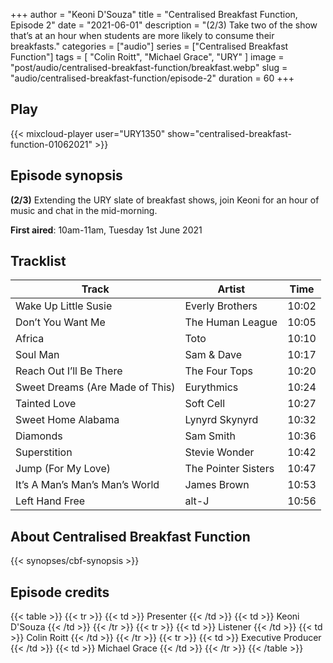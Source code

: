 +++
author = "Keoni D'Souza"
title = "Centralised Breakfast Function, Episode 2"
date = "2021-06-01"
description = "(2/3) Take two of the show that’s at an hour when students are more likely to consume their breakfasts."
categories = ["audio"]
series = ["Centralised Breakfast Function"]
tags = [
    "Colin Roitt",
    "Michael Grace",
    "URY"
]
image = "post/audio/centralised-breakfast-function/breakfast.webp"
slug = "audio/centralised-breakfast-function/episode-2"
duration = 60
+++

## Play

{{< mixcloud-player user="URY1350" show="centralised-breakfast-function-01062021" >}}

## Episode synopsis

**(2/3)** Extending the URY slate of breakfast shows, join Keoni for an hour of music and chat in the mid-morning.

**First aired**: 10am-11am, Tuesday 1st June 2021

## Tracklist

| Track                           | Artist              | Time  |
|---------------------------------|---------------------|-------|
| Wake Up Little Susie            | Everly Brothers     | 10:02 |
| Don’t You Want Me               | The Human League    | 10:05 |
| Africa                          | Toto                | 10:10 |
| Soul Man                        | Sam & Dave          | 10:17 |
| Reach Out I’ll Be There         | The Four Tops       | 10:20 |
| Sweet Dreams (Are Made of This) | Eurythmics          | 10:24 |
| Tainted Love                    | Soft Cell           | 10:27 |
| Sweet Home Alabama              | Lynyrd Skynyrd      | 10:32 |
| Diamonds                        | Sam Smith           | 10:36 |
| Superstition                    | Stevie Wonder       | 10:42 |
| Jump (For My Love)              | The Pointer Sisters | 10:47 |
| It’s A Man’s Man’s Man’s World  | James Brown         | 10:53 |
| Left Hand Free                  | alt-J               | 10:56 |

## About Centralised Breakfast Function

{{< synopses/cbf-synopsis >}}

## Episode credits

{{< table >}}
    {{< tr >}}
        {{< td >}}
            Presenter
        {{< /td >}}
        {{< td >}}
            Keoni D'Souza
        {{< /td >}}
    {{< /tr >}}
    {{< tr >}}
        {{< td >}}
            Listener
        {{< /td >}}
        {{< td >}}
            Colin Roitt
        {{< /td >}}
    {{< /tr >}}
    {{< tr >}}
        {{< td >}}
            Executive Producer
        {{< /td >}}
        {{< td >}}
            Michael Grace
        {{< /td >}}
    {{< /tr >}}
{{< /table >}}